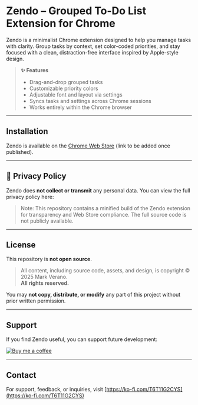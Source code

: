 # Zendo – Grouped To-Do List Extension for Chrome

Zendo is a minimalist Chrome extension designed to help you manage tasks with clarity. Group tasks by context, set color-coded priorities, and stay focused with a clean, distraction-free interface inspired by Apple-style design.

> **✨ Features**
> - Drag-and-drop grouped tasks  
> - Customizable priority colors  
> - Adjustable font and layout via settings  
> - Syncs tasks and settings across Chrome sessions  
> - Works entirely within the Chrome browser

---

## Installation

Zendo is available on the [Chrome Web Store](https://chrome.google.com/webstore) (link to be added once published).

---

## 📄 Privacy Policy

Zendo does **not collect or transmit** any personal data. You can view the full privacy policy here:

> Note: This repository contains a minified build of the Zendo extension for transparency and Web Store compliance. The full source code is not publicly available.

---

## License

This repository is **not open source**.

> All content, including source code, assets, and design, is copyright © 2025 Mark Verano.  
> **All rights reserved.**

You may **not copy, distribute, or modify** any part of this project without prior written permission.

---

## Support

If you find Zendo useful, you can support future development:

[![Buy me a coffee](https://storage.ko-fi.com/cdn/kofi6.png?v=6)](https://ko-fi.com/T6T11G2CYS)

---

## Contact

For support, feedback, or inquiries, visit [https://ko-fi.com/T6T11G2CYS](https://ko-fi.com/T6T11G2CYS)
